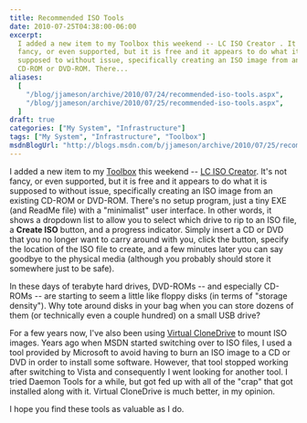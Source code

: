 ```yaml
---
title: Recommended ISO Tools
date: 2010-07-25T04:38:00-06:00
excerpt:
  I added a new item to my Toolbox this weekend -- LC ISO Creator . It's not
  fancy, or even supported, but it is free and it appears to do what it is
  supposed to without issue, specifically creating an ISO image from an existing
  CD-ROM or DVD-ROM. There...
aliases:
  [
    "/blog/jjameson/archive/2010/07/24/recommended-iso-tools.aspx",
    "/blog/jjameson/archive/2010/07/25/recommended-iso-tools.aspx",
  ]
draft: true
categories: ["My System", "Infrastructure"]
tags: ["My System", "Infrastructure", "Toolbox"]
msdnBlogUrl: "http://blogs.msdn.com/b/jjameson/archive/2010/07/25/recommended-iso-tools.aspx"
---
```


I added a new item to my
[Toolbox](/blog/jjameson/2007/03/22/backedup-and-notbackedup) this weekend --
[LC ISO Creator](http://www.lucersoft.com/freeware.php). It's not fancy, or even
supported, but it is free and it appears to do what it is supposed to without
issue, specifically creating an ISO image from an existing CD-ROM or DVD-ROM.
There's no setup program, just a tiny EXE (and ReadMe file) with a "minimalist"
user interface. In other words, it shows a dropdown list to allow you to select
which drive to rip to an ISO file, a **Create ISO** button, and a progress
indicator. Simply insert a CD or DVD that you no longer want to carry around
with you, click the button, specify the location of the ISO file to create, and
a few minutes later you can say goodbye to the physical media (although you
probably should store it somewhere just to be safe).

In these days of terabyte hard drives, DVD-ROMs -- and especially CD-ROMs -- are
starting to seem a little like floppy disks (in terms of "storage density"). Why
tote around disks in your bag when you can store dozens of them (or technically
even a couple hundred) on a small USB drive?

For a few years now, I've also been using
[Virtual CloneDrive](http://www.slysoft.com/en/virtual-clonedrive.html) to mount
ISO images. Years ago when MSDN started switching over to ISO files, I used a
tool provided by Microsoft to avoid having to burn an ISO image to a CD or DVD
in order to install some software. However, that tool stopped working after
switching to Vista and consequently I went looking for another tool. I tried
Daemon Tools for a while, but got fed up with all of the "crap" that got
installed along with it. Virtual CloneDrive is much better, in my opinion.

I hope you find these tools as valuable as I do.
